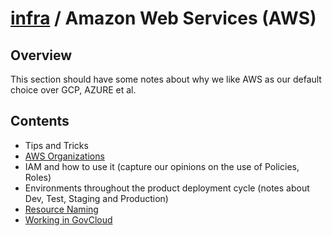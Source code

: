 # [infra](../README.md) / Amazon Web Services (AWS)

## Overview

This section should have some notes about why we like AWS as our default choice over GCP, AZURE et al.

## Contents

* Tips and Tricks
* [AWS Organizations](./aws-organizations.md)
* IAM and how to use it (capture our opinions on the use of Policies, Roles)
* Environments throughout the product deployment cycle (notes about Dev, Test, Staging and Production)
* [Resource Naming](./naming.md)
* [Working in GovCloud](./govcloud.md)
